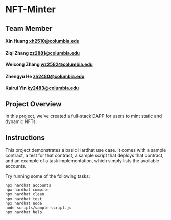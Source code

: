 # NFT-Minter

## Team Member
#### Xin Huang xh2510@columbia.edu
#### Ziqi Zhang zz2881@columbia.edu
#### Weicong Zhang wz2582@columbia.edu
#### Zhengyu He zh2480@columbia.edu
#### Kairui Yin ky2483@columbia.edu

## Project Overview
In this project, we've created a full-stack DAPP for users to mint static and dynamic NFTs.

## Instructions
This project demonstrates a basic Hardhat use case. It comes with a sample contract, a test for that contract, a sample script that deploys that contract, and an example of a task implementation, which simply lists the available accounts.

Try running some of the following tasks:

```shell
npx hardhat accounts
npx hardhat compile
npx hardhat clean
npx hardhat test
npx hardhat node
node scripts/sample-script.js
npx hardhat help
```
